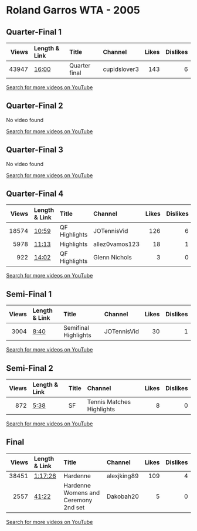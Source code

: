 
# Roland Garros WTA - 2005
    
## Quarter-Final 1
|   Views | Length & Link                                        | Title         | Channel      |   Likes |   Dislikes |
|--------:|:-----------------------------------------------------|:--------------|:-------------|--------:|-----------:|
|   43947 | [16:00](https://www.youtube.com/watch?v=KMJTOOzLNQo) | Quarter final | cupidslover3 |     143 |          6 |

[Search for more videos on YouTube](https://www.youtube.com/results?search_query=%22roland+garros%22+%22Pierce%22+%22Davenport%22+%222005%22+%22highlights%22)     

## Quarter-Final 2
No video found

[Search for more videos on YouTube](https://www.youtube.com/results?search_query=%22roland+garros%22+%22Likhovtseva%22+%22Karatantcheva%22+%222005%22+%22highlights%22)     

## Quarter-Final 3
No video found

[Search for more videos on YouTube](https://www.youtube.com/results?search_query=%22roland+garros%22+%22Petrova%22+%22Ivanovic%22+%222005%22+%22highlights%22)     

## Quarter-Final 4
|   Views | Length & Link                                        | Title         | Channel        |   Likes |   Dislikes |
|--------:|:-----------------------------------------------------|:--------------|:---------------|--------:|-----------:|
|   18574 | [10:59](https://www.youtube.com/watch?v=qjeAwFhk_DY) | QF Highlights | JOTennisVid    |     126 |          6 |
|    5978 | [11:13](https://www.youtube.com/watch?v=4m0-rEANpvg) | Highlights    | allez0vamos123 |      18 |          1 |
|     922 | [14:02](https://www.youtube.com/watch?v=WNMkkUbhJpk) | QF Highlights | Glenn Nichols  |       3 |          0 |

[Search for more videos on YouTube](https://www.youtube.com/results?search_query=%22roland+garros%22+%22Henin%22+%22Sharapova%22+%222005%22+%22highlights%22)     

## Semi-Final 1
|   Views | Length & Link                                       | Title                | Channel     |   Likes |   Dislikes |
|--------:|:----------------------------------------------------|:---------------------|:------------|--------:|-----------:|
|    3004 | [8:40](https://www.youtube.com/watch?v=427BUsKfTEw) | Semifinal Highlights | JOTennisVid |      30 |          1 |

[Search for more videos on YouTube](https://www.youtube.com/results?search_query=%22roland+garros%22+%22Pierce%22+%22Likhovtseva%22+%222005%22+%22highlights%22)     

## Semi-Final 2
|   Views | Length & Link                                       | Title   | Channel                   |   Likes |   Dislikes |
|--------:|:----------------------------------------------------|:--------|:--------------------------|--------:|-----------:|
|     872 | [5:38](https://www.youtube.com/watch?v=dTEX2RmMVmw) | SF      | Tennis Matches Highlights |       8 |          0 |

[Search for more videos on YouTube](https://www.youtube.com/results?search_query=%22roland+garros%22+%22Henin%22+%22Petrova%22+%222005%22+%22highlights%22)     

## Final
|   Views | Length & Link                                          | Title                                       | Channel     |   Likes |   Dislikes |
|--------:|:-------------------------------------------------------|:--------------------------------------------|:------------|--------:|-----------:|
|   38451 | [1:17:26](https://www.youtube.com/watch?v=MfZTTGjVy4o) | Hardenne                                    | alexjking89 |     109 |          4 |
|    2557 | [41:22](https://www.youtube.com/watch?v=kDkg27ctN6g)   | Hardenne    Womens  and Ceremony    2nd set | Dakobah20   |       5 |          0 |

[Search for more videos on YouTube](https://www.youtube.com/results?search_query=%22roland+garros%22+%22Henin%22+%22Pierce%22+%222005%22+%22highlights%22)     
